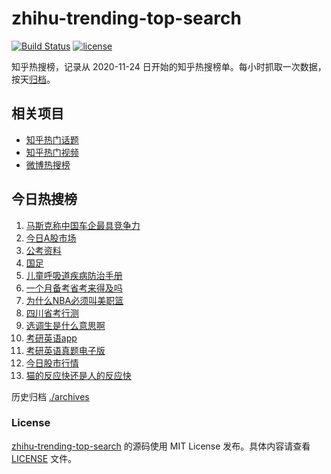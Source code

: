 # zhihu-trending-top-search

[![Build Status](https://github.com/justjavac/zhihu-trending-top-search/workflows/ci/badge.svg?branch=main)](https://github.com/justjavac/zhihu-trending-top-search/actions)
[![license](https://img.shields.io/github/license/justjavac/zhihu-trending-top-search)](https://github.com/justjavac/zhihu-trending-top-search/blob/main/LICENSE)

知乎热搜榜，记录从 2020-11-24
日开始的知乎热搜榜单。每小时抓取一次数据，按天[归档](./archives)。

## 相关项目

- [知乎热门话题](https://github.com/justjavac/zhihu-trending-hot-questions)
- [知乎热门视频](https://github.com/justjavac/zhihu-trending-hot-video)
- [微博热搜榜](https://github.com/justjavac/weibo-trending-hot-search)

## 今日热搜榜

<!-- BEGIN -->
<!-- 最后更新时间 Thu Jan 25 2024 19:10:33 GMT+0800 (China Standard Time) -->

1. [马斯克称中国车企最具竞争力](https://www.zhihu.com/search?q=马斯克称中国车企最具竞争力)
1. [今日A股市场](https://www.zhihu.com/search?q=今日A股市场)
1. [公考资料](https://www.zhihu.com/search?q=公考资料)
1. [国足](https://www.zhihu.com/search?q=国足)
1. [儿童呼吸道疾病防治手册](https://www.zhihu.com/search?q=儿童呼吸道疾病防治手册)
1. [一个月备考省考来得及吗](https://www.zhihu.com/search?q=一个月备考省考来得及吗)
1. [为什么NBA必须叫美职篮](https://www.zhihu.com/search?q=为什么NBA必须叫美职篮)
1. [四川省考行测](https://www.zhihu.com/search?q=四川省考行测)
1. [选调生是什么意思啊](https://www.zhihu.com/search?q=选调生是什么意思啊)
1. [考研英语app](https://www.zhihu.com/search?q=考研英语app)
1. [考研英语真题电子版](https://www.zhihu.com/search?q=考研英语真题电子版)
1. [今日股市行情](https://www.zhihu.com/search?q=今日股市行情)
1. [猫的反应快还是人的反应快](https://www.zhihu.com/search?q=猫的反应快还是人的反应快)

<!-- END -->

历史归档 [./archives](./archives)

### License

[zhihu-trending-top-search](https://github.com/justjavac/zhihu-trending-top-search)
的源码使用 MIT License 发布。具体内容请查看 [LICENSE](./LICENSE) 文件。

